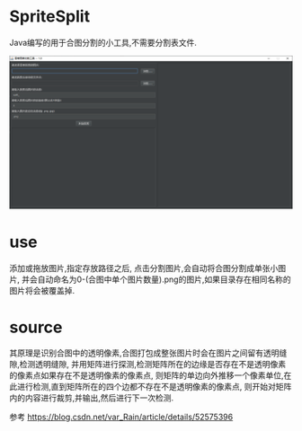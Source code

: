 # SpriteSplit
Java编写的用于合图分割的小工具,不需要分割表文件.

![截图](doc/s1.png)

# use
添加或拖放图片,指定存放路径之后,
点击分割图片,会自动将合图分割成单张小图片,
并会自动命名为0-(合图中单个图片数量).png的图片,如果目录存在相同名称的图片将会被覆盖掉.

# source
其原理是识别合图中的透明像素,合图打包成整张图片时会在图片之间留有透明缝隙,检测透明缝隙,
并用矩阵进行探测,检测矩阵所在的边缘是否存在不是透明像素的像素点如果存在不是透明像素的像素点,
则矩阵的单边向外推移一个像素单位,在此进行检测,直到矩阵所在的四个边都不存在不是透明像素的像素点,
则开始对矩阵内的内容进行裁剪,并输出,然后进行下一次检测.

参考 
https://blog.csdn.net/var_Rain/article/details/52575396
